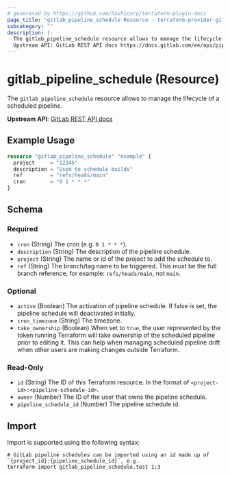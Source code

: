 ```yaml
---
# generated by https://github.com/hashicorp/terraform-plugin-docs
page_title: "gitlab_pipeline_schedule Resource - terraform-provider-gitlab"
subcategory: ""
description: |-
  The gitlab_pipeline_schedule resource allows to manage the lifecycle of a scheduled pipeline.
  Upstream API: GitLab REST API docs https://docs.gitlab.com/ee/api/pipeline_schedules.html
---
```


# gitlab_pipeline_schedule (Resource)

The `gitlab_pipeline_schedule` resource allows to manage the lifecycle of a scheduled pipeline.

**Upstream API**: [GitLab REST API docs](https://docs.gitlab.com/ee/api/pipeline_schedules.html)

## Example Usage

```terraform
resource "gitlab_pipeline_schedule" "example" {
  project     = "12345"
  description = "Used to schedule builds"
  ref         = "refs/heads/main"
  cron        = "0 1 * * *"
}
```

<!-- schema generated by tfplugindocs -->
## Schema

### Required

- `cron` (String) The cron (e.g. `0 1 * * *`).
- `description` (String) The description of the pipeline schedule.
- `project` (String) The name or id of the project to add the schedule to.
- `ref` (String) The branch/tag name to be triggered. This must be the full branch reference, for example: `refs/heads/main`, not `main`.

### Optional

- `active` (Boolean) The activation of pipeline schedule. If false is set, the pipeline schedule will deactivated initially.
- `cron_timezone` (String) The timezone.
- `take_ownership` (Boolean) When set to `true`, the user represented by the token running Terraform will take ownership of the scheduled pipeline prior to editing it. This can help when managing scheduled pipeline drift when other users are making changes outside Terraform.

### Read-Only

- `id` (String) The ID of this Terraform resource. In the format of `<project-id>:<pipeline-schedule-id>`.
- `owner` (Number) The ID of the user that owns the pipeline schedule.
- `pipeline_schedule_id` (Number) The pipeline schedule id.

## Import

Import is supported using the following syntax:

```shell
# GitLab pipeline schedules can be imported using an id made up of `{project_id}:{pipeline_schedule_id}`, e.g.
terraform import gitlab_pipeline_schedule.test 1:3
```
